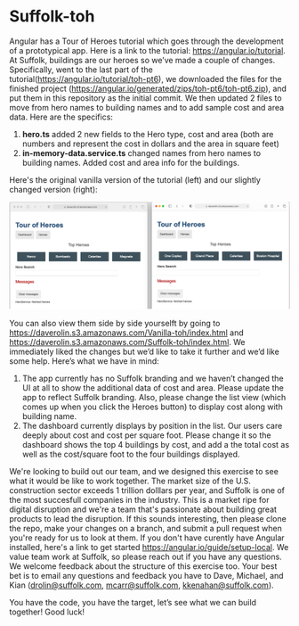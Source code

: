 # Suffolk-toh
Angular has a Tour of Heroes tutorial which goes through the development of a prototypical app.  Here is a link to the tutorial: https://angular.io/tutorial.  At Suffolk, buildings are our heroes so we’ve made a couple of changes.  Specifically, went to the last part of the tutorial(https://angular.io/tutorial/toh-pt6), we downloaded the files for the finished project (https://angular.io/generated/zips/toh-pt6/toh-pt6.zip), and put them in this repository as the initial commit.  We then updated 2 files to move from hero names to building names and to add sample cost and area data.  Here are the specifics:

1. **hero.ts** added 2 new fields to the Hero type, cost and area (both are numbers and represent the cost in dollars and the area in square feet)
2. **in-memory-data.service.ts** changed names from hero names to building names.  Added cost and area info for the buildings.

Here's the original vanilla version of the tutorial (left) and our slightly changed version (right):

![twoVersionScreenShot.png](twoVersionScreenShot.png)

You can also view them side by side yourselft by going to https://daverolin.s3.amazonaws.com/Vanilla-toh/index.html and https://daverolin.s3.amazonaws.com/Suffolk-toh/index.html. We immediately liked the changes but we’d like to take it further and we’d like some help.  Here’s what we have in mind:

1. The app currently has no Suffolk branding and we haven’t changed the UI at all to show the additional data of cost and area.  Please update the app to reflect Suffolk branding.  Also, please change the list view (which comes up when you click the Heroes button) to display cost along with building name.
2. The dashboard currently displays by position in the list.  Our users care deeply about cost and cost per square foot.  Please change it so the dashboard shows the top 4 buildings by cost, and add a the total cost as well as the cost/square foot to the four buildings displayed.

We're looking to build out our team, and we designed this exercise to see what it would be like to work together.  The market size of the U.S. construction sector exceeds 1 trillion dolllars per year, and Suffolk is one of the most succesfull companies in the industry. This is a market ripe for digital disruption and we're a team that's passionate about building great products to lead the disruption.  If this sounds interesting, then please clone the repo, make your changes on a branch, and submit a pull request when you're ready for us to look at them. If you don't have curently have Angular installed, here's a link to get started https://angular.io/guide/setup-local.  We value team work at Suffolk, so please reach out if you have any questions.  We welcome feedback about the structure of this exercise too. Your best bet is to email any questions and feedback you have to Dave, Michael, and Kian (drolin@suffolk.com, mcarr@suffolk.com, kkenahan@suffolk.com).  

You have the code, you have the target, let’s see what we can build together!  Good luck!
